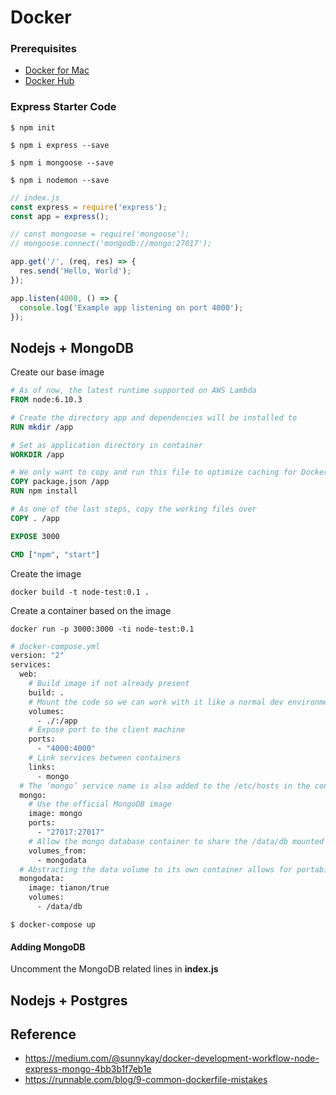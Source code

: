 # Docker 

### Prerequisites

- [Docker for Mac](https://docs.docker.com/docker-for-mac/install/)
- [Docker Hub](https://cloud.docker.com)

### Express Starter Code

```
$ npm init
```

```
$ npm i express --save
```

```
$ npm i mongoose --save
```

```
$ npm i nodemon --save
```

```js
// index.js
const express = require('express');
const app = express();

// const mongoose = require('mongoose');
// mongoose.connect('mongodb://mongo:27017');

app.get('/', (req, res) => {
  res.send('Hello, World');
});

app.listen(4000, () => {
  console.log('Example app listening on port 4000');
});
```

## Nodejs + MongoDB

Create our base image 

```Dockerfile
# As of now, the latest runtime supported on AWS Lambda
FROM node:6.10.3

# Create the directory app and dependencies will be installed to
RUN mkdir /app

# Set as application directory in container
WORKDIR /app

# We only want to copy and run this file to optimize caching for Docker, otherwise dependencies could be installed every time a file is changed
COPY package.json /app
RUN npm install

# As one of the last steps, copy the working files over
COPY . /app

EXPOSE 3000

CMD ["npm", "start"]
```

Create the image

```
docker build -t node-test:0.1 .
```

Create a container based on the image

```
docker run -p 3000:3000 -ti node-test:0.1
```

```Dockerfile
# docker-compose.yml
version: "2"
services:
  web:
    # Build image if not already present
    build: .
    # Mount the code so we can work with it like a normal dev environment
    volumes:
      - ./:/app
    # Expose port to the client machine
    ports:
      - "4000:4000"
    # Link services between containers
    links:
      - mongo
  # The ‘mongo’ service name is also added to the /etc/hosts in the container, allowing access to the service as such: mongodb://mongo:27017
  mongo:
    # Use the official MongoDB image
    image: mongo
    ports:
      - "27017:27017"
    # Allow the mongo database container to share the /data/db mounted volume across containers
    volumes_from:
      - mongodata
  # Abstracting the data volume to its own container allows for portability and seperate containers to share the same db
  mongodata:
    image: tianon/true
    volumes:
      - /data/db
```

```
$ docker-compose up
```

#### Adding MongoDB

Uncomment the MongoDB related lines in **index.js**



## Nodejs + Postgres 


## Reference

- https://medium.com/@sunnykay/docker-development-workflow-node-express-mongo-4bb3b1f7eb1e
- https://runnable.com/blog/9-common-dockerfile-mistakes
